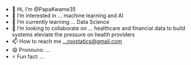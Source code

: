 - 👋 Hi, I’m @PapaKwame35
- 👀 I’m interested in ... machine learning and AI
- 🌱 I’m currently learning ... Data Science
- 💞️ I’m looking to collaborate on ... healthcare and financial data to build systems eleviate the pressure on health providers
- 📫 How to reach me ...roostatics@gmail.com
- 😄 Pronouns: ...
- ⚡ Fun fact: ...

<!---
PapaKwame35/PapaKwame35 is a ✨ special ✨ repository because its `README.md` (this file) appears on your GitHub profile.
You can click the Preview link to take a look at your changes.
--->
